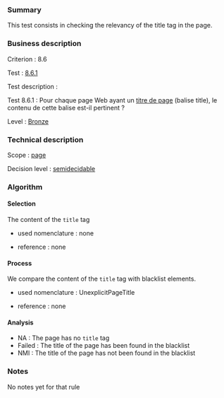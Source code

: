 ### Summary

This test consists in checking the relevancy of the title tag in the
page.

### Business description

Criterion : 8.6

Test : [8.6.1](http://www.braillenet.org/accessibilite/referentiel-aw21/liste-deploye.php#test-8-6-1)

Test description :

Test 8.6.1 : Pour chaque page Web ayant un [titre de
page](http://www.braillenet.org/accessibilite/referentiel-aw21/glossaire.php#mTitrePage)
(balise title), le contenu de cette balise est-il pertinent ?

Level : [Bronze](/en/category/rules-design/accessiweb-11/level/bronze)

### Technical description

Scope : [page](/en/category/rules-design/accessiweb-11/scope/page)

Decision level :
[semidecidable](/en/category/rules-design/accessiweb-11/decision-level/semidecidable)

### Algorithm

#### Selection

The content of the `title` tag

-   used nomenclature : none

-   reference : none

#### Process

We compare the content of the `title` tag with blacklist elements.

-   used nomenclature : UnexplicitPageTitle

-   reference : none

#### Analysis

-   NA : The page has no `title` tag
-   Failed : The title of the page has been found in the blacklist
-   NMI : The title of the page has not been found in the blacklist

### Notes

No notes yet for that rule
